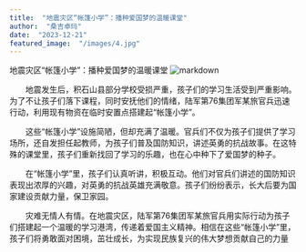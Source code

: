 ```yaml
---
title:  "地震灾区“帐篷小学”：播种爱国梦的温暖课堂"
author:  "桑吉卓玛"
date:  "2023-12-21"
featured_image:  "/images/4.jpg"
---
```


地震灾区“帐篷小学”：播种爱国梦的温暖课堂
![markdown](/images/4.jpg)

&emsp;&emsp;地震发生后，积石山县部分学校受损严重，孩子们的学习生活受到严重影响。为了不让孩子们落下课程，同时安抚他们的情绪，陆军第76集团军某旅官兵迅速行动，利用现有物资在临时安置点搭建起“帐篷小学”。

&emsp;&emsp;这些“帐篷小学”设施简陋，但却充满了温暖。官兵们不仅为孩子们提供了学习场所，还自发担任起教师，为孩子们普及国防知识，讲述英勇的抗战故事。在这特殊的课堂里，孩子们重新找回了学习的乐趣，也在心中种下了爱国梦的种子。

&emsp;&emsp;在“帐篷小学”里，孩子们认真听讲，积极互动。他们对官兵们讲述的国防知识表现出浓厚的兴趣，对英勇的抗战英雄充满敬意。孩子们纷纷表示，长大后要为国家建设贡献力量，保卫家园。

&emsp;&emsp;灾难无情人有情。在地震灾区，陆军第76集团军某旅官兵用实际行动为孩子们搭建起一个温暖的学习港湾，传递着爱国主义精神。相信在这些“帐篷小学”里，孩子们将勇敢面对困境，茁壮成长，为实现民族复兴的伟大梦想贡献自己的力量